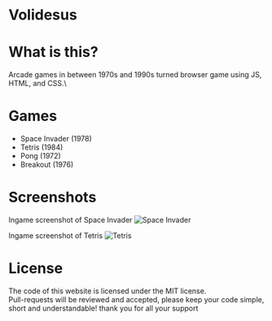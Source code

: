 # Volidesus
# What is this?
Arcade games in between 1970s and 1990s turned browser game using JS, HTML, and CSS.\

# Games
- Space Invader (1978)
- Tetris (1984)
- Pong (1972)
- Breakout (1976)

# Screenshots
Ingame screenshot of Space Invader
![Space Invader](https://github.com/user-attachments/assets/c88dbf35-8f50-4058-b7c8-b2479bfbb52c)

Ingame screenshot of Tetris
![Tetris](https://github.com/user-attachments/assets/b6bad2d7-6e55-4ae0-969a-99f60f43c32a)

# License
The code of this website is licensed under the MIT license.\
Pull-requests will be reviewed and accepted, please keep your code simple, short and understandable! thank you for all your support
